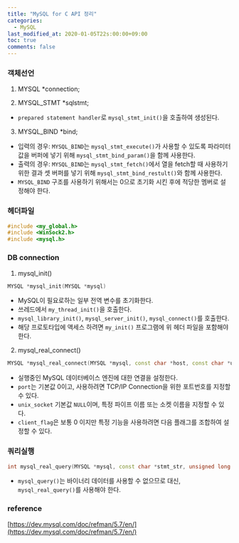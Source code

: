 ```yaml
---
title: "MySQL for C API 정리"
categories:
  - MySQL
last_modified_at: 2020-01-05T22s:00:00+09:00
toc: true
comments: false
---
```


### 객체선언
1. MYSQL &#42;connection;

2. MYSQL_STMT &#42;sqlstmt;    
* `prepared statement handler`로 `mysql_stmt_init()`을 호출하여 생성된다.

3. MYSQL_BIND &#42;bind;       
* 입력의 경우: `MYSQL_BIND`는 `mysql_stmt_execute()`가 사용할 수 있도록 파라미터 값을 버퍼에 넣기 위해 `mysql_stmt_bind_param()`을 함께 사용한다.
* 출력의 경우: `MYSQL_BIND`는 `mysql_stmt_fetch()`에서 열을 fetch할 때 사용하기 위한 결과 셋 버퍼를 넣기 위해 `mysql_stmt_bind_restult()`와 함께 사용한다.
* `MYSQL_BIND` 구조를 사용하기 위해서는 0으로 초기화 시킨 후에 적당한 멤버로 설정해야 한다.

### 헤더파일

```cpp
#include <my_global.h>
#include <WinSock2.h>
#include <mysql.h>
```
### DB connection
1. mysql_init()
```cpp
MYSQL *mysql_init(MYSQL *mysql)
```
- MySQL이 필요로하는 일부 전역 변수를 초기화한다.
- 쓰레드에서 `my_thread_init()`을 호출한다.
- `mysql_library_init()`, `mysql_server_init()`, `mysql_connect()`를 호출한다.
- 해당 프로토타입에 액세스 하려면 `my_init()` 프로그램에 위 헤더 파일을 포함해야 한다.

2. mysql_real_connect()      
```cpp
MYSQL *mysql_real_connect(MYSQL *mysql, const char *host, const char *user, const char *passwd, const char *db, unsigned int port, const char *unix_socket, unsigned long client_flag)
```
- 실행중인 MySQL 데이터베이스 엔진에 대한 연결을 설정한다.
- `port`는 기본값 0이고, 사용하려면 TCP/IP Connection을 위한 포트번호를 지정할 수 있다.
- `unix_socket` 기본값 `NULL`이며, 특정 파이프 이름 또는 소켓 이름을 지정할 수 있다.
- `client_flag`은 보통 0 이지만 특정 기능을 사용하려면 다음 플래그를 조합하여 설정할 수 있다.


### 쿼리실행
```cpp
int mysql_real_query(MYSQL *mysql, const char *stmt_str, unsigned long length)
```

- `mysql_query()`는 바이너리 데이터를 사용할 수 없으므로 대신, `mysql_real_query()`를 사용해야 한다.


### reference
[https://dev.mysql.com/doc/refman/5.7/en/](https://dev.mysql.com/doc/refman/5.7/en/)
